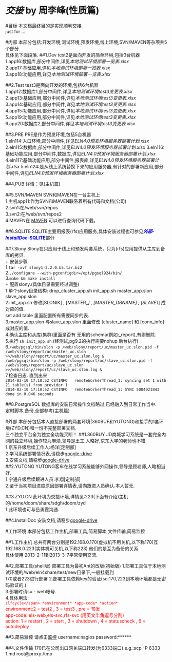 *交接* by 周李峰(性质篇)
=======================

#目标
  本文档最终目的是实现顺利交接.  
just for ...

#内部
  本部分包括:开发环境,测试环境,预发环境,线上环境,SVN/MAVEN等杂项共5个部分  
具体见下面段落.
##1.Dev
  test2是面向开发的简单环境,包括3台机器  
    1.app16:数据库,部分中间件,详见*本地测试环境部署一览表.xlsx*  
    2.app17:基础应用,详见*本地测试环境部署一览表.xlsx*   
    3.app18:功能应用,详见*本地测试环境部署一览表.xlsx*

##2.Test
  test3是面向开发的环境,包括6台机器  
    1.app12:数据库1,部分中间件,详见*本地测试环境test3变更表.xlsx*  
    2.app13:基础应用,部分中间件,详见*本地测试环境test3变更表.xlsx*  
    3.app14:基础应用,部分中间件,详见*本地测试环境test3变更表.xlsx*  
    4.app15:功能应用,部分中间件,详见*本地测试环境test3变更表.xlsx*  
    5.app19:功能应用,部分中间件,详见*本地测试环境test3变更表.xlsx*  
    6.app20:数据库2,部分中间件,详见*本地测试环境test3变更表.xlsx*  


##3.PRE
  PRE是作为预发环境,包括5台机器  
    1.eln114:入口环境,部分中间件,详见*ELN4.0预发环境服务器部署计划.xlsx*  
    2.eln115:数据库,部分中间件,详见*ELN4.0预发环境服务器部署计划.xlsx*
    3.eln116:基础功能应用,部分中间件,数据库,详见*ELN4.0预发环境服务器部署计划.xlsx*
    4.eln117:基础功能应用,部分中间件,报表库,详见*ELN4.0预发环境服务器部署计划.xlsx*
    5.eln124:是从线上系统替换下来的应用服务器,有针对的部署新应用,部分中间件,详见*ELN4.0预发环境服务器部署计划.xlsx*

##4.PUB 
  详情：见(主机篇)

##5.SVN/MAVEN
  SVN和MAVEN在一台主机上  
    1.主机app11:作为SVN和MAVEN联系着所有代码和文档(公司)  
    2.svn1:在/web/svn/repos  
    3.svn2:在/web/svn/repos2  
    4.MAVEN在 [MAVEN](http://192.168.0.211:8080/nexus/index.html) 可以进行查询代码下载。  

##6.SQLITE
  SQLITE主要用报表(rfs)应用服务,具体安装过程也可参见<b style=color:blue>*外部*</b>-</b>*<b style=color:blue>InstallDoc</b>*-<b style=color:blue>SQLITE</b>部分 

##7.Slony
  Slony在只应用于线上和预发两套系统，只为(rfs)应用提供从主库到备库的拷贝.  
    + 安装步骤  
    1.`tar -xvf slony1-2.2.0.b5.tar.bz2`  
    2.`./configure --with-pgconfigdir=/opt/pgsql924/bin/`  
    3.`make && make install`  
    + 配置slony.(具体目录需要经过调整)   
    1.单个slony目录结构: drop_cluster_app.sh  init_app.sh  master_app.slon  slave_app.slon  
    2.init_app.sh 修改[SLONIK] , [MASTER_*] , [MASTER_DBNAME] , [SLAVE1*] 成对应的值.  
       set add table 里面配置所有需要同步的表.   
    3.master_app.slon 与slave_app.slon 里面修改 [cluster_name] 和 [conn_info] 成对应的值.  
    4.确认主库和从库(集群)里面是否有 无用的schema(例如:_report),有则删除.  
    5.执行 `sh init_app.sh` (经测试,pg9.2的执行需要nohup 后台执行)  
    6.`/web/pgsql/bin/slon -p /web/slony/report/uc/master_uc.slon.pid -f /web/slony/report/uc/master_uc.slon >>/web/slony/report/uc/master_uc.slon.log &`  
    `/web/pgsql/bin/slon -p /web/slony/report/uc/slave_uc.slon.pid -f /web/slony/report/uc/slave_uc.slon >>/web/slony/report/uc/slave_uc.slon.log &`  
    7.检查日志. 直到出来  
    `2014-02-10 17:10:52 CSTINFO   remoteWorkerThread_1: syncing set 1 with 21 table(s) from provider 1`    
    `2014-02-10 17:10:52 CSTINFO   remoteWorkerThread_1: SYNC 5004021843 done in 0.046 seconds`  

##8.PostgreSQL
  数据库的安装日常操作文档略过,已经融入到日常工作当中.  
    定时脚本,备份,全部参考(主机篇)

#外部
  本部分包括本人直接部署的两套环境(360BUF和YUTONG)和接手的1套环境(ZYD.CN)和一份不完整部署文档.  
  三个独立平台全为独立全功能买断！
##1.360BUY 
  JD商城学习系统是一套完全内网的独立环境,操作较为麻烦,领导是王工,人略好,京东大学的老师也不错.  
    1.京东升级后续工作人:杨洋[定制部]  
    2.学习系统部署情况表,请稳步[google-drive](https://docs.google.com/spreadsheet/ccc?key=0AjAdLLN_zTf5dC10WFp4Tm96bFRXSnpPb2gyQ0ctUHc&usp=sharing)  
    3.安装文档,请稳步[google-drive](https://docs.google.com/document/d/1YJwJctkrqIq4llhz_s3zbZj6KkhXqnQjj9XxHSQ9S1A/edit?usp=sharing)  
##2.YUTONG
  YUTONG客车在线学习系统能够外网操作,领导是顾老师,人略相当好.  
    1.宇通升级后续跟进人员:李翔[定制部]  
    2.鉴于当初项目进度原因部署详情表,请向跟进人员确认.本人暂无.    

##3.ZYD.CN
  此环境为交接环境,详情见:223(下面有介绍)主机的/home/doom/share/sdgh/doom/zyd  
    1.此环境也可与岳勇霞沟通.  

##4.InstallDoc
  安装文档,请稳步[google-drive](https://docs.google.com/document/d/1YJwJctkrqIq4llhz_s3zbZj6KkhXqnQjj9XxHSQ9S1A/edit?usp=sharing)  

#工作环境
  本部分包括工作主机,部署工具,简易脚本,文件传输,简易监控

##1.工作主机
  总共有两台分别是192.168.0.170(虚拟机不用关机,以下称170)互192.168.0.223(实体机可关机,以下称223) 他们的是互为备份的关系.    
    具体使用:2013-2-11到2013-3-7平常使用交流.

##2.部署工具(shell版)
  部署工具为最初Ant的改版(初始版)
    1.部署工具位于本地测试环境的/web/eln4share/test/new目录下,一般挂载到  
170或者223进行部署
    2.部署工具依赖key的验证(so:170,223到本地环境都是无密码验证的.)  
    3.部署时请su - web帐号.  
    4.具体用法:  
    <span style=color:red>`zlfcycle</span> *environment* *app-code* *action*`  
    environment:2 = test2 , 3 = test3 , pre = 预发  
    app-code: els-web,els-svc,rfs-svc (用英文半角逗号分割)  
    action: 1 = restart , 2 = start , 3 = shutdown , 4 = statuscheck , 6 = autodeploy     


##3.简易监控
  请点击[监控](yufa.21tb.com:8888/nagios) username:nagios password:******

##4.文件传输
  170已在公司出口网关端口转发(为6333端口) e.g.:scp -P 6333 1.md root@proxy:/tmp
